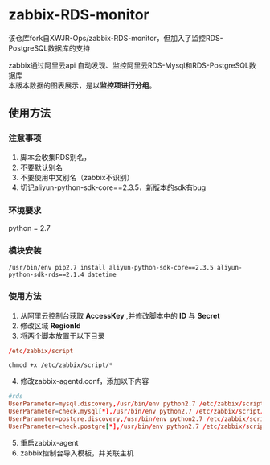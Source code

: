# zabbix-RDS-monitor
该仓库fork自XWJR-Ops/zabbix-RDS-monitor，但加入了监控RDS-PostgreSQL数据库的支持
   
zabbix通过阿里云api 自动发现、监控阿里云RDS-Mysql和RDS-PostgreSQL数据库      
本版本数据的图表展示，是以**监控项进行分组**。
## 使用方法
### 注意事项
1. 脚本会收集RDS别名，
2. 不要默认别名
3. 不要使用中文别名（zabbix不识别）
4. 切记aliyun-python-sdk-core==2.3.5，新版本的sdk有bug
### 环境要求
python = 2.7
### 模块安装
```shell
/usr/bin/env pip2.7 install aliyun-python-sdk-core==2.3.5 aliyun-python-sdk-rds==2.1.4 datetime
```
### 使用方法
1. 从阿里云控制台获取 **AccessKey** ,并修改脚本中的 **ID** 与 **Secret**
2. 修改区域 **RegionId**
3. 将两个脚本放置于以下目录
```conf
/etc/zabbix/script
```
```shell
chmod +x /etc/zabbix/script/*
```
4. 修改zabbix-agentd.conf，添加以下内容
```conf
#rds
UserParameter=mysql.discovery,/usr/bin/env python2.7 /etc/zabbix/script/discovery_mysql.py
UserParameter=check.mysql[*],/usr/bin/env python2.7 /etc/zabbix/script/check_rds.py $1 $2 $3
UserParameter=postgre.discovery,/usr/bin/env python2.7 /etc/zabbix/script/discovery_postgre.py
UserParameter=check.postgre[*],/usr/bin/env python2.7 /etc/zabbix/script/check_postgre.py $1 $2 $3
```
5. 重启zabbix-agent
6. zabbix控制台导入模板，并关联主机
